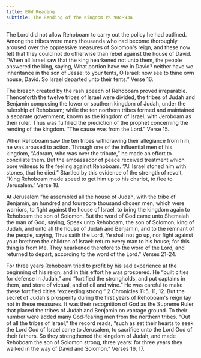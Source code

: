 ```yaml
---
title: EGW Reading
subtitle: The Rending of the Kingdom PK 90c-93a
---
```


The Lord did not allow Rehoboam to carry out the policy he had outlined. Among the tribes were many thousands who had become thoroughly aroused over the oppressive measures of Solomon's reign, and these now felt that they could not do otherwise than rebel against the house of David. “When all Israel saw that the king hearkened not unto them, the people answered the king, saying, What portion have we in David? neither have we inheritance in the son of Jesse: to your tents, O Israel: now see to thine own house, David. So Israel departed unto their tents.” Verse 16.

The breach created by the rash speech of Rehoboam proved irreparable. Thenceforth the twelve tribes of Israel were divided, the tribes of Judah and Benjamin composing the lower or southern kingdom of Judah, under the rulership of Rehoboam; while the ten northern tribes formed and maintained a separate government, known as the kingdom of Israel, with Jeroboam as their ruler. Thus was fulfilled the prediction of the prophet concerning the rending of the kingdom. “The cause was from the Lord.” Verse 15.

When Rehoboam saw the ten tribes withdrawing their allegiance from him, he was aroused to action. Through one of the influential men of his kingdom, “Adoram, who was over the tribute,” he made an effort to conciliate them. But the ambassador of peace received treatment which bore witness to the feeling against Rehoboam. “All Israel stoned him with stones, that he died.” Startled by this evidence of the strength of revolt, “King Rehoboam made speed to get him up to his chariot, to flee to Jerusalem.” Verse 18.

At Jerusalem “he assembled all the house of Judah, with the tribe of Benjamin, an hundred and fourscore thousand chosen men, which were warriors, to fight against the house of Israel, to bring the kingdom again to Rehoboam the son of Solomon. But the word of God came unto Shemaiah the man of God, saying, Speak unto Rehoboam, the son of Solomon, king of Judah, and unto all the house of Judah and Benjamin, and to the remnant of the people, saying, Thus saith the Lord, Ye shall not go up, nor fight against your brethren the children of Israel: return every man to his house; for this thing is from Me. They hearkened therefore to the word of the Lord, and returned to depart, according to the word of the Lord.” Verses 21-24.

For three years Rehoboam tried to profit by his sad experience at the beginning of his reign; and in this effort he was prospered. He “built cities for defense in Judah,” and “fortified the strongholds, and put captains in them, and store of victual, and of oil and wine.” He was careful to make these fortified cities “exceeding strong.” 2 Chronicles 11:5, 11, 12. But the secret of Judah's prosperity during the first years of Rehoboam's reign lay not in these measures. It was their recognition of God as the Supreme Ruler that placed the tribes of Judah and Benjamin on vantage ground. To their number were added many God-fearing men from the northern tribes. “Out of all the tribes of Israel,” the record reads, “such as set their hearts to seek the Lord God of Israel came to Jerusalem, to sacrifice unto the Lord God of their fathers. So they strengthened the kingdom of Judah, and made Rehoboam the son of Solomon strong, three years: for three years they walked in the way of David and Solomon.” Verses 16, 17.